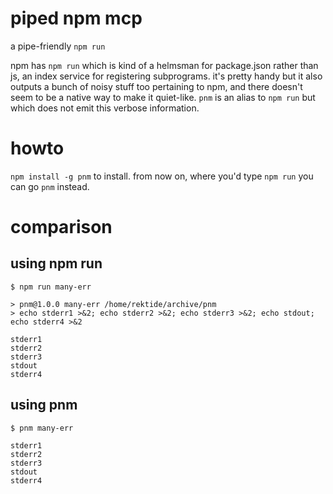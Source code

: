 # piped npm mcp

a pipe-friendly `npm run`

npm has `npm run` which is kind of a helmsman for package.json rather than js, an index service for registering subprograms. it's pretty handy but it also outputs a bunch of noisy stuff too pertaining to npm, and there doesn't seem to be a native way to make it quiet-like. `pnm` is an alias to `npm run` but which does not emit this verbose information.

# howto

`npm install -g pnm` to install. from now on, where you'd type `npm run` you can go `pnm` instead.

# comparison

## using npm run

```
$ npm run many-err

> pnm@1.0.0 many-err /home/rektide/archive/pnm
> echo stderr1 >&2; echo stderr2 >&2; echo stderr3 >&2; echo stdout; echo stderr4 >&2

stderr1
stderr2
stderr3
stdout
stderr4
```

## using pnm

```
$ pnm many-err

stderr1
stderr2
stderr3
stdout
stderr4
```
